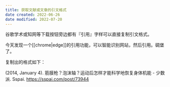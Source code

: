 ```yaml
---
title: 获取文献或文章的引文格式
date created: 2022-06-26
date modified: 2022-07-20
---
```


谷歌学术或知网等下载按钮旁边都有『引用』字样可以直接复制引文格式。

今天发现一个[[chrome|edge]]的引用功能，可以智能识别网站，然后引用。碉堡了。

复制出的格式如下：

(2014, January 4). 筋膜枪？泡沫轴？运动后怎样才能科学地恢复身体机能 - 少数派. Sspai. <https://sspai.com/post/73944>
